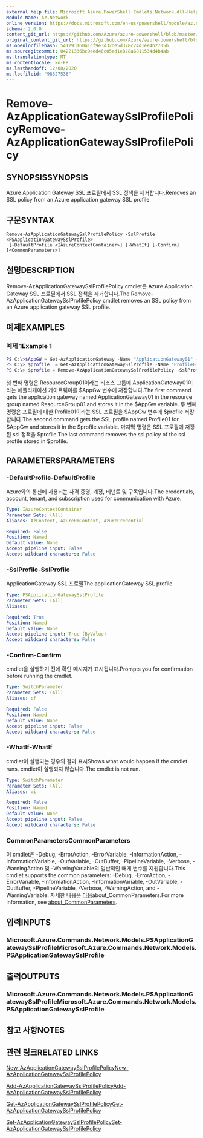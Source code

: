 ```yaml
---
external help file: Microsoft.Azure.PowerShell.Cmdlets.Network.dll-Help.xml
Module Name: Az.Network
online version: https://docs.microsoft.com/en-us/powershell/module/az.network/remove-azapplicationgatewaysslprofilepolicy
schema: 2.0.0
content_git_url: https://github.com/Azure/azure-powershell/blob/master/src/Network/Network/help/Remove-AzApplicationGatewaySslProfilePolicy.md
original_content_git_url: https://github.com/Azure/azure-powershell/blob/master/src/Network/Network/help/Remove-AzApplicationGatewaySslProfilePolicy.md
ms.openlocfilehash: 541293160a1cf9e3d32de5d378c24d1ee4b2705b
ms.sourcegitcommit: 04221336bc9eed46c05ed1e828a6811534d4b4ab
ms.translationtype: MT
ms.contentlocale: ko-KR
ms.lasthandoff: 12/08/2020
ms.locfileid: "98327536"
---
```

# <span data-ttu-id="0d7db-101">Remove-AzApplicationGatewaySslProfilePolicy</span><span class="sxs-lookup"><span data-stu-id="0d7db-101">Remove-AzApplicationGatewaySslProfilePolicy</span></span>

## <span data-ttu-id="0d7db-102">SYNOPSIS</span><span class="sxs-lookup"><span data-stu-id="0d7db-102">SYNOPSIS</span></span>
<span data-ttu-id="0d7db-103">Azure Application Gateway SSL 프로필에서 SSL 정책을 제거합니다.</span><span class="sxs-lookup"><span data-stu-id="0d7db-103">Removes an SSL policy from an Azure application gateway SSL profile.</span></span>

## <span data-ttu-id="0d7db-104">구문</span><span class="sxs-lookup"><span data-stu-id="0d7db-104">SYNTAX</span></span>

```
Remove-AzApplicationGatewaySslProfilePolicy -SslProfile <PSApplicationGatewaySslProfile>
 [-DefaultProfile <IAzureContextContainer>] [-WhatIf] [-Confirm] [<CommonParameters>]
```

## <span data-ttu-id="0d7db-105">설명</span><span class="sxs-lookup"><span data-stu-id="0d7db-105">DESCRIPTION</span></span>
<span data-ttu-id="0d7db-106">Remove-AzApplicationGatewaySslProfilePolicy cmdlet은 Azure Application Gateway SSL 프로필에서 SSL 정책을 제거합니다.</span><span class="sxs-lookup"><span data-stu-id="0d7db-106">The Remove-AzApplicationGatewaySslProfilePolicy cmdlet removes an SSL policy from an Azure application gateway SSL profile.</span></span>

## <span data-ttu-id="0d7db-107">예제</span><span class="sxs-lookup"><span data-stu-id="0d7db-107">EXAMPLES</span></span>

### <span data-ttu-id="0d7db-108">예제 1</span><span class="sxs-lookup"><span data-stu-id="0d7db-108">Example 1</span></span>
```powershell
PS C:\>$AppGW = Get-AzApplicationGateway -Name "ApplicationGateway01" -ResourceGroupName "ResourceGroup01"
PS C:\> $profile  = Get-AzApplicationGatewaySslProfile -Name "Profile01" -ApplicationGateway $AppGw
PS C:\> $profile = Remove-AzApplicationGatewaySslProfilePolicy -SslProfile $profile
```

<span data-ttu-id="0d7db-109">첫 번째 명령은 ResourceGroup01이라는 리소스 그룹에 ApplicationGateway01이라는 애플리케이션 게이트웨이를 $AppGw 변수에 저장합니다.</span><span class="sxs-lookup"><span data-stu-id="0d7db-109">The first command gets the application gateway named ApplicationGateway01 in the resource group named ResourceGroup01 and stores it in the $AppGw variable.</span></span> <span data-ttu-id="0d7db-110">두 번째 명령은 프로필에 대한 Profile01이라는 SSL 프로필을 $AppGw 변수에 $profile 저장합니다.</span><span class="sxs-lookup"><span data-stu-id="0d7db-110">The second command gets the SSL profile named Profile01 for $AppGw and stores it in the $profile variable.</span></span> <span data-ttu-id="0d7db-111">마지막 명령은 SSL 프로필에 저장된 ssl 정책을 $profile.</span><span class="sxs-lookup"><span data-stu-id="0d7db-111">The last command removes the ssl policy of the ssl profile stored in $profile.</span></span>

## <span data-ttu-id="0d7db-112">PARAMETERS</span><span class="sxs-lookup"><span data-stu-id="0d7db-112">PARAMETERS</span></span>

### <span data-ttu-id="0d7db-113">-DefaultProfile</span><span class="sxs-lookup"><span data-stu-id="0d7db-113">-DefaultProfile</span></span>
<span data-ttu-id="0d7db-114">Azure와의 통신에 사용되는 자격 증명, 계정, 테넌트 및 구독입니다.</span><span class="sxs-lookup"><span data-stu-id="0d7db-114">The credentials, account, tenant, and subscription used for communication with Azure.</span></span>

```yaml
Type: IAzureContextContainer
Parameter Sets: (All)
Aliases: AzContext, AzureRmContext, AzureCredential

Required: False
Position: Named
Default value: None
Accept pipeline input: False
Accept wildcard characters: False
```

### <span data-ttu-id="0d7db-115">-SslProfile</span><span class="sxs-lookup"><span data-stu-id="0d7db-115">-SslProfile</span></span>
<span data-ttu-id="0d7db-116">ApplicationGateway SSL 프로필</span><span class="sxs-lookup"><span data-stu-id="0d7db-116">The applicationGateway SSL profile</span></span>

```yaml
Type: PSApplicationGatewaySslProfile
Parameter Sets: (All)
Aliases:

Required: True
Position: Named
Default value: None
Accept pipeline input: True (ByValue)
Accept wildcard characters: False
```

### <span data-ttu-id="0d7db-117">-Confirm</span><span class="sxs-lookup"><span data-stu-id="0d7db-117">-Confirm</span></span>
<span data-ttu-id="0d7db-118">cmdlet을 실행하기 전에 확인 메시지가 표시됩니다.</span><span class="sxs-lookup"><span data-stu-id="0d7db-118">Prompts you for confirmation before running the cmdlet.</span></span>

```yaml
Type: SwitchParameter
Parameter Sets: (All)
Aliases: cf

Required: False
Position: Named
Default value: None
Accept pipeline input: False
Accept wildcard characters: False
```

### <span data-ttu-id="0d7db-119">-WhatIf</span><span class="sxs-lookup"><span data-stu-id="0d7db-119">-WhatIf</span></span>
<span data-ttu-id="0d7db-120">cmdlet이 실행되는 경우의 결과 표시</span><span class="sxs-lookup"><span data-stu-id="0d7db-120">Shows what would happen if the cmdlet runs.</span></span>
<span data-ttu-id="0d7db-121">cmdlet이 실행되지 않습니다.</span><span class="sxs-lookup"><span data-stu-id="0d7db-121">The cmdlet is not run.</span></span>

```yaml
Type: SwitchParameter
Parameter Sets: (All)
Aliases: wi

Required: False
Position: Named
Default value: None
Accept pipeline input: False
Accept wildcard characters: False
```

### <span data-ttu-id="0d7db-122">CommonParameters</span><span class="sxs-lookup"><span data-stu-id="0d7db-122">CommonParameters</span></span>
<span data-ttu-id="0d7db-123">이 cmdlet은 -Debug, -ErrorAction, -ErrorVariable, -InformationAction, -InformationVariable, -OutVariable, -OutBuffer, -PipelineVariable, -Verbose, -WarningAction 및 -WarningVariable의 일반적인 매개 변수를 지원합니다.</span><span class="sxs-lookup"><span data-stu-id="0d7db-123">This cmdlet supports the common parameters: -Debug, -ErrorAction, -ErrorVariable, -InformationAction, -InformationVariable, -OutVariable, -OutBuffer, -PipelineVariable, -Verbose, -WarningAction, and -WarningVariable.</span></span> <span data-ttu-id="0d7db-124">자세한 내용은 [다음](http://go.microsoft.com/fwlink/?LinkID=113216)about_CommonParameters.</span><span class="sxs-lookup"><span data-stu-id="0d7db-124">For more information, see [about_CommonParameters](http://go.microsoft.com/fwlink/?LinkID=113216).</span></span>

## <span data-ttu-id="0d7db-125">입력</span><span class="sxs-lookup"><span data-stu-id="0d7db-125">INPUTS</span></span>

### <span data-ttu-id="0d7db-126">Microsoft.Azure.Commands.Network.Models.PSApplicationGatewaySslProfile</span><span class="sxs-lookup"><span data-stu-id="0d7db-126">Microsoft.Azure.Commands.Network.Models.PSApplicationGatewaySslProfile</span></span>

## <span data-ttu-id="0d7db-127">출력</span><span class="sxs-lookup"><span data-stu-id="0d7db-127">OUTPUTS</span></span>

### <span data-ttu-id="0d7db-128">Microsoft.Azure.Commands.Network.Models.PSApplicationGatewaySslProfile</span><span class="sxs-lookup"><span data-stu-id="0d7db-128">Microsoft.Azure.Commands.Network.Models.PSApplicationGatewaySslProfile</span></span>

## <span data-ttu-id="0d7db-129">참고 사항</span><span class="sxs-lookup"><span data-stu-id="0d7db-129">NOTES</span></span>

## <span data-ttu-id="0d7db-130">관련 링크</span><span class="sxs-lookup"><span data-stu-id="0d7db-130">RELATED LINKS</span></span>

[<span data-ttu-id="0d7db-131">New-AzApplicationGatewaySslProfilePolicy</span><span class="sxs-lookup"><span data-stu-id="0d7db-131">New-AzApplicationGatewaySslProfilePolicy</span></span>](./New-AzApplicationGatewaySslProfilePolicy.md)

[<span data-ttu-id="0d7db-132">Add-AzApplicationGatewaySslProfilePolicy</span><span class="sxs-lookup"><span data-stu-id="0d7db-132">Add-AzApplicationGatewaySslProfilePolicy</span></span>](./Add-AzApplicationGatewaySslProfilePolicy.md)

[<span data-ttu-id="0d7db-133">Get-AzApplicationGatewaySslProfilePolicy</span><span class="sxs-lookup"><span data-stu-id="0d7db-133">Get-AzApplicationGatewaySslProfilePolicy</span></span>](./Get-AzApplicationGatewaySslProfilePolicy.md)

[<span data-ttu-id="0d7db-134">Set-AzApplicationGatewaySslProfilePolicy</span><span class="sxs-lookup"><span data-stu-id="0d7db-134">Set-AzApplicationGatewaySslProfilePolicy</span></span>](./Set-AzApplicationGatewaySslProfilePolicy.md)